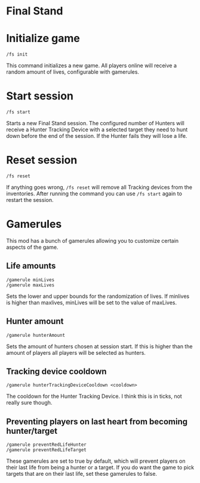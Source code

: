 # Final Stand

# Initialize game
```
/fs init
```
This command initializes a new game. All players online will receive a random amount of lives,
configurable with gamerules.

# Start session
```
/fs start
```
Starts a new Final Stand session. The configured number of Hunters will receive a Hunter Tracking Device
with a selected target they need to hunt down before the end of the session. If the Hunter fails
they will lose a life.

# Reset session
```
/fs reset
```
If anything goes wrong, `/fs reset` will remove all Tracking devices from the inventories.
After running the command you can use `/fs start` again to restart the session.

# Gamerules
This mod has a bunch of gamerules allowing you to customize certain aspects of the game.

## Life amounts
```
/gamerule minLives
/gamerule maxLives
```
Sets the lower and upper bounds for the randomization of lives. If minlives is higher than maxlives,
minLives will be set to the value of maxLives.

## Hunter amount
```
/gamerule hunterAmount
```
Sets the amount of hunters chosen at session start. If this is higher than the amount of players
all players will be selected as hunters.

## Tracking device cooldown
```
/gamerule hunterTrackingDeviceCooldown <cooldown>
```
The cooldown for the Hunter Tracking Device. I think this is in ticks, not really sure though.

## Preventing players on last heart from becoming hunter/target
```
/gamerule preventRedLifeHunter
/gamerule preventRedLifeTarget
```
These gamerules are set to true by default, which will prevent players on their last life from
being a hunter or a target. If you do want the game to pick targets that are on their last life,
set these gamerules to false.